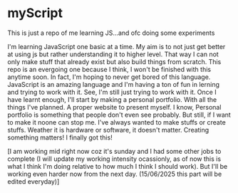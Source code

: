 # myScript
This is just a repo of me learning JS...and ofc doing some experiments

I'm learning JavaScript one basic at a time. My aim is to not just get better at using js but rather understanding it to higher level. That way I can not only make stuff that already exist but also build things from scratch. 
This repo is an evergoing one because I think, I won't be finished with this anytime soon. In fact, I'm hoping to never get bored of this language. 
JavaScript is an amazing language and I'm having a ton of fun in lerning and trying to work with it. See, I'm still just trying to work with it. Once I have learnt enough, I'll start by making a personal portfolio. With all the things I've planned. A proper website to present myself.
I know, Personal portfolio is something that people don't even see probably. But still, if I want to make it noone can stop me. I've always wanted to make stuffs or create stuffs. Weather it is hardware or software, it doesn't matter. Creating something matters! I finally got this!


[I am working mid right now coz it's sunday and I had some other jobs to complete (I will update my working intensity ocassionly, as of now this is what I think I'm doing relative to how much I think I should work). But I'll be working even harder now from the next day. (15/06/2025 this part will be edited everyday)]

